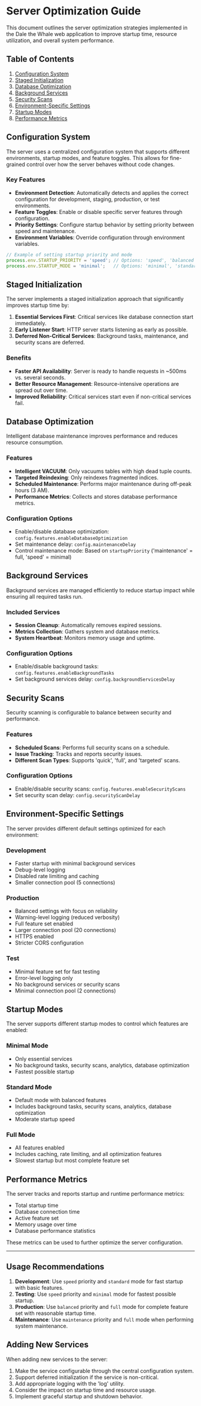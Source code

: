# Server Optimization Guide

This document outlines the server optimization strategies implemented in the Dale the Whale web application to improve startup time, resource utilization, and overall system performance.

## Table of Contents

1. [Configuration System](#configuration-system)
2. [Staged Initialization](#staged-initialization)
3. [Database Optimization](#database-optimization)
4. [Background Services](#background-services)
5. [Security Scans](#security-scans)
6. [Environment-Specific Settings](#environment-specific-settings)
7. [Startup Modes](#startup-modes)
8. [Performance Metrics](#performance-metrics)

## Configuration System

The server uses a centralized configuration system that supports different environments, startup modes, and feature toggles. This allows for fine-grained control over how the server behaves without code changes.

### Key Features

- **Environment Detection**: Automatically detects and applies the correct configuration for development, staging, production, or test environments.
- **Feature Toggles**: Enable or disable specific server features through configuration.
- **Priority Settings**: Configure startup behavior by setting priority between speed and maintenance.
- **Environment Variables**: Override configuration through environment variables.

```typescript
// Example of setting startup priority and mode
process.env.STARTUP_PRIORITY = 'speed'; // Options: 'speed', 'balanced', 'maintenance'
process.env.STARTUP_MODE = 'minimal';   // Options: 'minimal', 'standard', 'full'
```

## Staged Initialization

The server implements a staged initialization approach that significantly improves startup time by:

1. **Essential Services First**: Critical services like database connection start immediately.
2. **Early Listener Start**: HTTP server starts listening as early as possible.
3. **Deferred Non-Critical Services**: Background tasks, maintenance, and security scans are deferred.

### Benefits

- **Faster API Availability**: Server is ready to handle requests in ~500ms vs. several seconds.
- **Better Resource Management**: Resource-intensive operations are spread out over time.
- **Improved Reliability**: Critical services start even if non-critical services fail.

## Database Optimization

Intelligent database maintenance improves performance and reduces resource consumption.

### Features

- **Intelligent VACUUM**: Only vacuums tables with high dead tuple counts.
- **Targeted Reindexing**: Only reindexes fragmented indices.
- **Scheduled Maintenance**: Performs major maintenance during off-peak hours (3 AM).
- **Performance Metrics**: Collects and stores database performance metrics.

### Configuration Options

- Enable/disable database optimization: `config.features.enableDatabaseOptimization`
- Set maintenance delay: `config.maintenanceDelay`
- Control maintenance mode: Based on `startupPriority` ('maintenance' = full, 'speed' = minimal)

## Background Services

Background services are managed efficiently to reduce startup impact while ensuring all required tasks run.

### Included Services

- **Session Cleanup**: Automatically removes expired sessions.
- **Metrics Collection**: Gathers system and database metrics.
- **System Heartbeat**: Monitors memory usage and uptime.

### Configuration Options

- Enable/disable background tasks: `config.features.enableBackgroundTasks`
- Set background services delay: `config.backgroundServicesDelay`

## Security Scans

Security scanning is configurable to balance between security and performance.

### Features

- **Scheduled Scans**: Performs full security scans on a schedule.
- **Issue Tracking**: Tracks and reports security issues.
- **Different Scan Types**: Supports 'quick', 'full', and 'targeted' scans.

### Configuration Options

- Enable/disable security scans: `config.features.enableSecurityScans`
- Set security scan delay: `config.securityScanDelay`

## Environment-Specific Settings

The server provides different default settings optimized for each environment:

### Development

- Faster startup with minimal background services
- Debug-level logging
- Disabled rate limiting and caching
- Smaller connection pool (5 connections)

### Production

- Balanced settings with focus on reliability
- Warning-level logging (reduced verbosity)
- Full feature set enabled
- Larger connection pool (20 connections)
- HTTPS enabled
- Stricter CORS configuration

### Test

- Minimal feature set for fast testing
- Error-level logging only
- No background services or security scans
- Minimal connection pool (2 connections)

## Startup Modes

The server supports different startup modes to control which features are enabled:

### Minimal Mode

- Only essential services
- No background tasks, security scans, analytics, database optimization
- Fastest possible startup

### Standard Mode

- Default mode with balanced features
- Includes background tasks, security scans, analytics, database optimization
- Moderate startup speed

### Full Mode

- All features enabled
- Includes caching, rate limiting, and all optimization features
- Slowest startup but most complete feature set

## Performance Metrics

The server tracks and reports startup and runtime performance metrics:

- Total startup time
- Database connection time
- Active feature set
- Memory usage over time
- Database performance statistics

These metrics can be used to further optimize the server configuration.

---

## Usage Recommendations

1. **Development**: Use `speed` priority and `standard` mode for fast startup with basic features.
2. **Testing**: Use `speed` priority and `minimal` mode for fastest possible startup.
3. **Production**: Use `balanced` priority and `full` mode for complete feature set with reasonable startup time.
4. **Maintenance**: Use `maintenance` priority and `full` mode when performing system maintenance.

## Adding New Services

When adding new services to the server:

1. Make the service configurable through the central configuration system.
2. Support deferred initialization if the service is non-critical.
3. Add appropriate logging with the 'log' utility.
4. Consider the impact on startup time and resource usage.
5. Implement graceful startup and shutdown behavior.